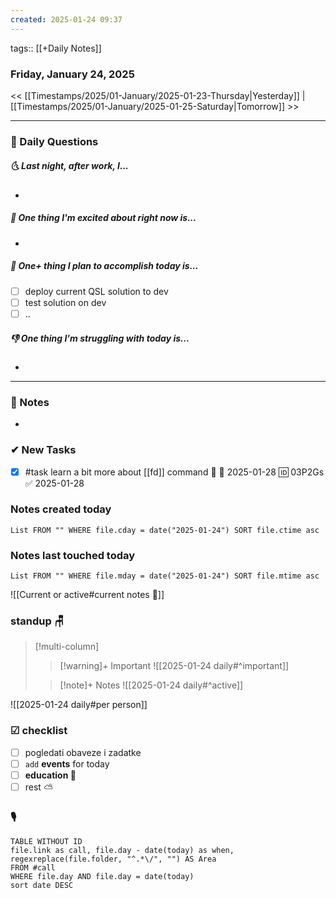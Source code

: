 ```yaml
---
created: 2025-01-24 09:37
---
```


tags:: [[+Daily Notes]]

### Friday, January 24, 2025

<< [[Timestamps/2025/01-January/2025-01-23-Thursday|Yesterday]] | [[Timestamps/2025/01-January/2025-01-25-Saturday|Tomorrow]] >>

---
### 📅 Daily Questions
##### 🌜 **Last night, after work, I...**
- 

##### 🙌 **One thing I'm excited about right now is...**
- 

##### 🚀 **One+ thing I plan to accomplish today is...**
- [ ] deploy current QSL solution to dev
- [ ] test solution on dev
- [ ] ..

##### 👎 **One thing I'm struggling with today is...**
- 

---
### 📝 Notes
- 
### ✔ New Tasks
- [x] #task learn a bit more about [[fd]] command 🔼 📅 2025-01-28 🆔 03P2Gs ✅ 2025-01-28

### Notes created today
```dataview
List FROM "" WHERE file.cday = date("2025-01-24") SORT file.ctime asc
```

### Notes last touched today
```dataview
List FROM "" WHERE file.mday = date("2025-01-24") SORT file.mtime asc
`````


![[Current or active#current notes 📓]]

### standup 🪑

> [!multi-column]
>> [!warning]+ Important
>> ![[2025-01-24 daily#^important]]
>
>> [!note]+ Notes
>> ![[2025-01-24 daily#^active]]

![[2025-01-24 daily#per person]]

### ☑ checklist
- [ ] pogledati  obaveze i zadatke
- [ ] `add` **events** for today
- [ ] **education 🎒**
- [ ] rest ⛅ 

### 🎙
```dataview
TABLE WITHOUT ID
file.link as call, file.day - date(today) as when, regexreplace(file.folder, "^.*\/", "") AS Area
FROM #call
WHERE file.day AND file.day = date(today)
sort date DESC
```
